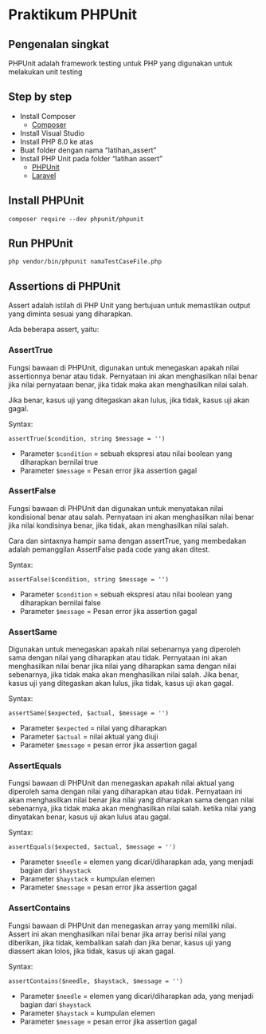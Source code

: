 # Praktikum PHPUnit

## Pengenalan singkat
PHPUnit adalah framework testing untuk PHP yang digunakan untuk melakukan unit testing

## Step by step
- Install Composer 
    - [Composer](https://getcomposer.org/)
- Install Visual Studio
- Install PHP 8.0 ke atas
- Buat folder dengan nama “latihan_assert”
- Install PHP Unit pada folder “latihan assert” 
    - [PHPUnit](https://docs.phpunit.de/en/10.5/installation.html)
    - [Laravel](https://laravel.com/docs/12.x/testing)

## Install PHPUnit
```
composer require --dev phpunit/phpunit
```

## Run PHPUnit
```
php vendor/bin/phpunit namaTestCaseFile.php
```

## Assertions di PHPUnit
Assert adalah istilah di PHP Unit yang bertujuan untuk memastikan output yang diminta sesuai yang diharapkan.

Ada beberapa assert, yaitu:
### AssertTrue 
Fungsi bawaan di PHPUnit, digunakan untuk menegaskan apakah nilai assertionnya benar atau tidak. Pernyataan ini akan menghasilkan nilai benar jika nilai pernyataan benar, jika tidak maka akan menghasilkan nilai salah.

Jika benar, kasus uji yang ditegaskan akan lulus, jika tidak, kasus uji akan gagal.

Syntax:
```
assertTrue($condition, string $message = '')
```
- Parameter `$condition` = sebuah ekspresi atau nilai boolean yang diharapkan bernilai true
- Parameter `$message` = Pesan error jika assertion gagal

### AssertFalse
Fungsi bawaan di PHPUnit dan digunakan untuk menyatakan nilai kondisional benar atau salah. Pernyataan ini akan menghasilkan nilai benar jika nilai kondisinya benar, jika tidak, akan menghasilkan nilai salah.
    
Cara dan sintaxnya hampir sama dengan assertTrue, yang membedakan adalah pemanggilan AssertFalse pada code yang akan ditest.

Syntax:
```
assertFalse($condition, string $message = '')
```
- Parameter `$condition` = sebuah ekspresi atau nilai boolean yang diharapkan bernilai false
- Parameter `$message` = Pesan error jika assertion gagal

### AssertSame
Digunakan untuk menegaskan apakah nilai sebenarnya yang diperoleh sama dengan nilai yang diharapkan atau tidak. Pernyataan ini akan menghasilkan nilai benar jika nilai yang diharapkan sama dengan nilai sebenarnya, jika tidak maka akan menghasilkan nilai salah. Jika benar, kasus uji yang ditegaskan akan lulus, jika tidak, kasus uji akan gagal.

Syntax:
```
assertSame($expected, $actual, $message = '')
```
- Parameter `$expected` = nilai yang diharapkan 
- Parameter `$actual` = nilai aktual yang diuji
- Parameter `$message` = pesan error jika assertion gagal

### AssertEquals
Fungsi bawaan di PHPUnit dan menegaskan apakah nilai aktual yang diperoleh sama dengan nilai yang diharapkan atau tidak. Pernyataan ini akan menghasilkan nilai benar jika nilai yang diharapkan sama dengan nilai sebenarnya, jika tidak maka akan menghasilkan nilai salah. ketika nilai yang dinyatakan benar, kasus uji akan lulus atau gagal.

Syntax:
```
assertEquals($expected, $actual, $message = '')
```
- Parameter `$needle` = elemen yang dicari/diharapkan ada, yang menjadi bagian dari `$haystack`
- Parameter `$haystack` = kumpulan elemen
- Parameter `$message` = pesan error jika assertion gagal

### AssertContains
Fungsi bawaan di PHPUnit dan menegaskan array yang memiliki nilai. Assert ini akan menghasilkan nilai benar jika array berisi nilai yang diberikan, jika tidak, kembalikan salah dan jika benar, kasus uji yang diassert akan lolos, jika tidak, kasus uji akan gagal.

Syntax:
```
assertContains($needle, $haystack, $message = '')
```
- Parameter `$needle` = elemen yang dicari/diharapkan ada, yang menjadi bagian dari `$haystack`
- Parameter `$haystack` = kumpulan elemen
- Parameter `$message` = pesan error jika assertion gagal